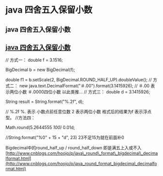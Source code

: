 # java 四舍五入保留小数

## java 四舍五入保留小数

## [java 四舍五入保留小数](http://www.cnblogs.com/hoojo/p/java_round_format_bigdecimal_decimalformat.html)

// 方式一： double f = 3.1516;

BigDecimal b = new BigDecimal\(f\);

double f1 = b.setScale\(2, BigDecimal.ROUND\_HALF\_UP\).doubleValue\(\); // 方式二： new java.text.DecimalFormat\("＃.00"\).format\(3.1415926\); // ＃.00 表示两位小数 ＃.0000四位小数 以此类推… // 方式三： double d = 3.1415926;

String result = String.format\("%.2f", d\);

// %.2f %. 表示 小数点前任意位数 2 表示两位小数 格式后的结果为f 表示浮点型。 //方法四：

Math.round\(5.2644555  _100\)_  0.01d;

//String.format\("%0" + 15 + "d", 23\) 23不足15为就在前面补0

Bigdecimal中的round\_half\_up / round\_half\_down 即是满五上入或不入 [http://www.cnblogs.com/hoojo/p/java\_round\_format\_bigdecimal\_decimalformat.html](http://www.cnblogs.com/hoojo/p/java_round_format_bigdecimal_decimalformat.html)

